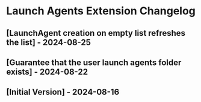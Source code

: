 # Launch Agents Extension Changelog

## [LaunchAgent creation on empty list refreshes the list] - 2024-08-25

## [Guarantee that the user launch agents folder exists] - 2024-08-22

## [Initial Version] - 2024-08-16
